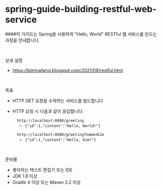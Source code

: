 # spring-guide-building-restful-web-service

####이 가이드는 Spring을 사용하여 "Hello, World" RESTful 웹 서비스를 만드는 과정을 안내합니다.

<br />

상세 설명
- https://kimmallang.blogspot.com/2021/08/restful.html

<br />

목표
- HTTP GET 요청을 수락하는 서비스를 빌드합니다

- HTTP 요청 시 다음과 같이 응답합니다.

        http://localhost:8080/greeting
         ㄴ {"id":1,"content":"Hello, World!"}
        
        http://localhost:8080/greeting?name=Kim
         ㄴ {"id":1,"content":"Hello, Kim!"}

<br />

준비물
- 좋아하는 텍스트 편집기 또는 IDE
- JDK 1.8 이상
- Gradle 4 이상 또는 Maven 3.2 이상
